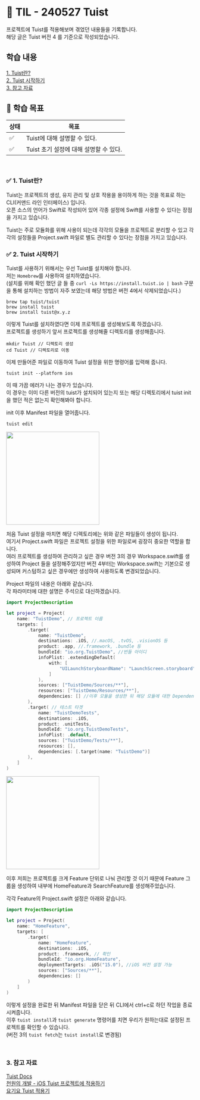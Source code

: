 # 📝 TIL - 240527 Tuist

프로젝트에 Tuist를 적용해보며 겪었던 내용들을 기록합니다.</br>
해당 글은 Tuist 버전 4 를 기준으로 작성되었습니다.</br>

## 학습 내용
[1. Tuist란?](#-1-Tuist란?)</br>
[2. Tuist 시작하기](#-2-Tuist-시작하기)</br>
[3. 참고 자료](#3-참고-자료)</br>

## 🎯 학습 목표
|상태|목표|
|---|---|
|✅|Tuist에 대해 설명할 수 있다.|
|✅|Tuist 초기 설정에 대해 설명할 수 있다.|

</br>

### ✅ 1. Tuist란?
Tuist는 프로젝트의 생성, 유지 관리 및 상호 작용을 용이하게 하는 것을 목표로 하는 CLI(커맨드 라인 인터페이스) 입니다.</br>
오픈 소스의 언어가 Swift로 작성되어 있어 각종 설정에 Swift를 사용할 수 있다는 장점을 가지고 있습니다.</br>

Tuist는 주로 모듈화를 위해 사용이 되는데 각각의 모듈을 프로젝트로 분리할 수 있고 각각의 설정들을 Project.swift 파일로 별도 관리할 수 있다는 장점을 가지고 있습니다.</br>

### ✅ 2. Tuist 시작하기
Tuist를 사용하기 위해서는 우선 Tuist를 설치해야 합니다.</br>
저는 `Homebrew`를 사용하여 설치하였습니다.</br>
(설치를 위해 확인 했던 글 들 중 ```curl -Ls https://install.tuist.io | bash``` 구문을 통해 설치하는 방법이 자주 보였는데 해당 방법은 버전 4에서 삭제되었습니다.)</br>

```
brew tap tuist/tuist
brew install tuist
brew install tuist@x.y.z
```

이렇게 Tuist를 설치하였다면 이제 프로젝트를 생성해보도록 하겠습니다.</br>
프로젝트를 생성하기 앞서 프로젝트를 생성해줄 디렉토리를 생성해줍니다.</br>

```
mkdir Tuist // 디렉토리 생성
cd Tuist // 디렉토리로 이동
```

이제 만들어준 파일로 이동하여 Tuist 설정을 위한 명령어를 입력해 줍니다.</br>

```
tuist init --platform ios
```

이 때 가끔 에러가 나는 경우가 있습니다.</br>
이 경우는 이미 다른 버전의 tuist가 설치되어 있는지 또는 해당 디렉토리에서 tuist init을 했던 적은 없는지 확인해봐야 합니다.</br>

init 이후 Manifest 파일을 열어줍니다.</br>

```
tuist edit
```

<img src = "" width = "250"/></br>

처음 Tuist 설정을 마치면 해당 디렉토리에는 위와 같은 파일들이 생성이 됩니다.</br>
여기서 Project.swift 파일은 프로젝트 설정을 위한 파일로써 굉장히 중요한 역할을 합니다.</br>
여러 프로젝트를 생성하여 관리하고 싶은 경우 버전 3의 경우 Workspace.swift를 생성하여 Project 들을 설정해주었지만 버전 4부터는 Workspace.swift는 기본으로 생성되며 커스텀하고 싶은 경우에만 생성하여 사용하도록 변경되었습니다.</br>

Project 파일의 내용은 아래와 같습니다.</br>
각 파라미터에 대한 설명은 주석으로 대신하겠습니다.</br>

```swift
import ProjectDescription

let project = Project(
    name: "TuistDemo", // 프로젝트 이름
    targets: [
        .target(
            name: "TuistDemo",
            destinations: .iOS, //.macOS, .tvOS, .visionOS 등
            product: .app, //.framework, .bundle 등
            bundleId: "io.org.TuistDemo", //번들 아이디
            infoPlist: .extendingDefault(
                with: [
                    "UILaunchStoryboardName": "LaunchScreen.storyboard",
                ]
            ),
            sources: ["TuistDemo/Sources/**"],
            resources: ["TuistDemo/Resources/**"],
            dependencies: [] //이후 모듈을 생성한 뒤 해당 모듈에 대한 Dependency 설정 가능
        ),
        .target( // 테스트 타겟
            name: "TuistDemoTests",
            destinations: .iOS,
            product: .unitTests,
            bundleId: "io.org.TuistDemoTests",
            infoPlist: .default,
            sources: ["TuistDemo/Tests/**"],
            resources: [],
            dependencies: [.target(name: "TuistDemo")]
        ),
    ]
)

```

<img src = "" width = "250"/></br>

이후 저희는 프로젝트를 크게 Feature 단위로 나눠 관리할 것 이기 때문에 Feature 그룹을 생성하여 내부에 HomeFeature과 SearchFeature를 생성해주었습니다.</br>

각각 Feature의 Project.swift 설정은 아래와 같습니다.</br>

```swift
import ProjectDescription

let project = Project(
    name: "HomeFeature",
    targets: [
        .target(
            name: "HomeFeature",
            destinations: .iOS,
            product: .framework, // 확인
            bundleId: "io.org.HomeFeature",
            deploymentTargets: .iOS("15.0"), //iOS 버전 설정 가능
            sources: ["Sources/**"],
            dependencies: []
        )
    ]
)

```

이렇게 설정을 완료한 뒤 Manifest 파일을 닫은 뒤 CLI에서 ctrl+c로 하던 작업을 종료시켜줍니다.</br>
이후 `tuist install`과 `tuist generate` 명령어를 치면 우리가 원하는대로 설정된 프로젝트를 확인할 수 있습니다.</br>
(버전 3의 `tuist fetch`는 `tuist install`로 변경됨)

</br>

### 3. 참고 자료
[Tuist Docs](https://docs.tuist.io/)</br>
[천원의 개발 - iOS Tuist 프로젝트에 적용하기](https://1000one.tistory.com/79)</br>
[요기요 Tuist 적용기](https://techblog.yogiyo.co.kr/ios-%ED%94%84%EB%A1%9C%EC%A0%9D%ED%8A%B8%EC%97%90-tuist-%EC%A0%81%EC%9A%A9%EA%B8%B0-1d8f7d489252)</br>
